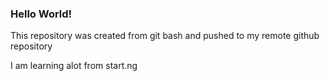 ### Hello World!

This repository was created from git bash and pushed to my remote github repository

I am learning alot from start.ng 